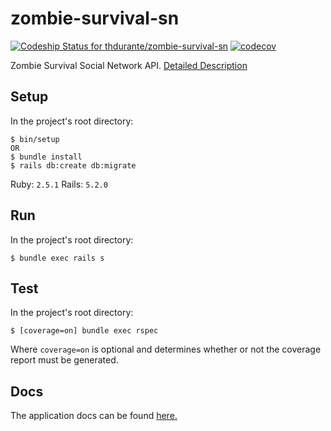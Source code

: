 # zombie-survival-sn

[![Codeship Status for thdurante/zombie-survival-sn](https://app.codeship.com/projects/232ce7c0-7bf0-0136-ab15-728091df58cc/status?branch=master)](https://app.codeship.com/projects/300843)
[![codecov](https://codecov.io/gh/thdurante/zombie-survival-sn/branch/master/graph/badge.svg?token=O5uVeThz0g)](https://codecov.io/gh/thdurante/zombie-survival-sn)

Zombie Survival Social Network API. [Detailed Description](https://gist.github.com/akitaonrails/711b5553533d1a14364907bbcdbee677)

## Setup

In the project's root directory:
```
$ bin/setup
OR
$ bundle install
$ rails db:create db:migrate
```
Ruby: `2.5.1`
Rails: `5.2.0`

## Run

In the project's root directory:
```
$ bundle exec rails s
```

## Test

In the project's root directory:
```
$ [coverage=on] bundle exec rspec
```
Where `coverage=on` is optional and determines whether or not the coverage report must be generated.

## Docs

The application docs can be found [here.](https://zssn-staging.herokuapp.com/)
